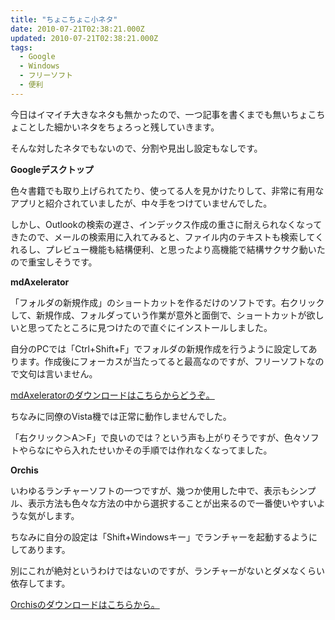 ```yaml
---
title: "ちょこちょこ小ネタ"
date: 2010-07-21T02:38:21.000Z
updated: 2010-07-21T02:38:21.000Z
tags: 
  - Google
  - Windows
  - フリーソフト
  - 便利
---
```



今日はイマイチ大きなネタも無かったので、一つ記事を書くまでも無いちょこちょことした細かいネタをちょろっと残していきます。

そんな対したネタでもないので、分割や見出し設定もなしです。

**Googleデスクトップ**

色々書籍でも取り上げられてたり、使ってる人を見かけたりして、非常に有用なアプリと紹介されていましたが、中々手をつけていませんでした。

しかし、Outlookの検索の遅さ、インデックス作成の重さに耐えられなくなってきたので、メールの検索用に入れてみると、ファイル内のテキストも検索してくれるし、プレビュー機能も結構便利、と思ったより高機能で結構サクサク動いたので重宝しそうです。

**mdAxelerator**

「フォルダの新規作成」のショートカットを作るだけのソフトです。右クリックして、新規作成、フォルダっていう作業が意外と面倒で、ショートカットが欲しいと思ってたところに見つけたので直ぐにインストールしました。

自分のPCでは「Ctrl+Shift+F」でフォルダの新規作成を行うように設定してあります。作成後にフォーカスが当たってると最高なのですが、フリーソフトなので文句は言いません。

[mdAxeleratorのダウンロードはこちらからどうぞ。](http://biglasagne.webpark.pl/downloads.html)

ちなみに同僚のVista機では正常に動作しませんでした。

「右クリック＞A＞F」で良いのでは？という声も上がりそうですが、色々ソフトやらなにやら入れたせいかその手順では作れなくなってました。

**Orchis**

いわゆるランチャーソフトの一つですが、幾つか使用した中で、表示もシンプル、表示方法も色々な方法の中から選択することが出来るので一番使いやすいような気がします。

ちなみに自分の設定は「Shift+Windowsキー」でランチャーを起動するようにしてあります。

別にこれが絶対というわけではないのですが、ランチャーがないとダメなくらい依存してます。

[Orchisのダウンロードはこちらから。](http://www.eonet.ne.jp/~gorota/)



